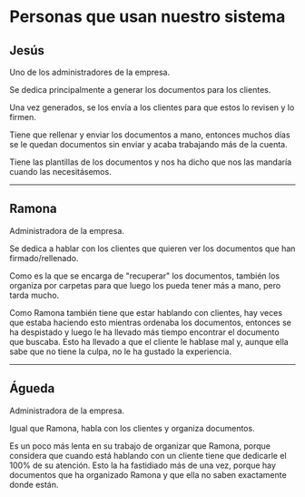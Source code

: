 # Personas que usan nuestro sistema

## Jesús

Uno de los administradores de la empresa.

Se dedica principalmente a generar los documentos para los clientes.

Una vez generados, se los envía a los clientes para que estos lo revisen y lo firmen.

Tiene que rellenar y enviar los documentos a mano, entonces muchos días se le quedan documentos sin enviar y acaba trabajando más de la cuenta.

Tiene las plantillas de los documentos y nos ha dicho que nos las mandaría cuando las necesitásemos.

---

## Ramona

Administradora de la empresa.

Se dedica a hablar con los clientes que quieren ver los documentos que han firmado/rellenado.

Como es la que se encarga de "recuperar" los documentos, también los organiza por carpetas para que luego los pueda tener más a mano, pero tarda mucho.

Como Ramona también tiene que estar hablando con clientes, hay veces que estaba haciendo esto mientras ordenaba los documentos, entonces se ha despistado y luego le ha llevado más tiempo encontrar el documento que buscaba. Esto ha llevado a que el cliente le hablase mal y, aunque ella sabe que no tiene la culpa, no le ha gustado la experiencia.

---

## Águeda

Administradora de la empresa.

Igual que Ramona, habla con los clientes y organiza documentos.

Es un poco más lenta en su trabajo de organizar que Ramona, porque considera que cuando está hablando con un cliente tiene que dedicarle el 100% de su atención. Esto la ha fastidiado más de una vez, porque hay documentos que ha organizado Ramona y que ella no saben exactamente donde están.
